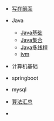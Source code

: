 
* [写在前面](./README.md)

* Java

  * [Java基础](./docs/Java基础/Java基础问题.md)
  * [Java集合](./docs/java集合/Java集合.md)
  * [Java多线程](./docs/b-3Java多线程.md)
  * [jvm](./docs/b-4jvm.md)

* 计算机基础


* springboot

* mysql 

* [算法汇总](./docs/算法总结.md)


* 
